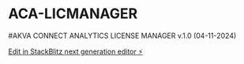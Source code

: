 # ACA-LICMANAGER

#AKVA CONNECT ANALYTICS LICENSE MANAGER v.1.0 (04-11-2024)


[Edit in StackBlitz next generation editor ⚡️](https://stackblitz.com/~/github.com/leindx/ACA-LICMANAGER)
